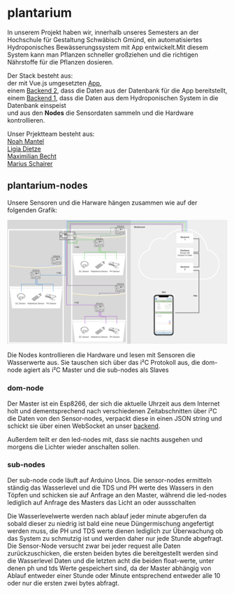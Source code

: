 # plantarium

In unserem Projekt haben wir, innerhalb unseres Semesters an der Hochschule für Gestaltung Schwäbisch Gmünd, ein automatisiertes Hydroponisches Bewässerungssystem mit App entwickelt.Mit diesem System kann man Pflanzen schneller großziehen und die richtigen Nährstoffe für die Pflanzen dosieren.

Der Stack besteht aus: </br>
der mit Vue.js umgesetzten [App](https://github.com/maxicozy/plantarium-app), </br>
einem [Backend 2](https://github.com/maxicozy/plantarium-backend-ii), dass die Daten aus der Datenbank für die App bereitstellt, </br> 
einem [Backend 1](https://github.com/maxicozy/plantarium-backend-i), dass die Daten aus dem Hydroponischen System in die Datenbank einspeist </br>
und aus den **Nodes** die Sensordaten sammeln und die Hardware kontrollieren. </br>

Unser Prjektteam besteht aus: </br>
[Noah Mantel](https://github.com/Nodarida) </br>
[Ligia Dietze](https://github.com/Ligiki1) </br>
[Maximilian Becht](https://github.com/maxicozy) </br>
[Marius Schairer](https://github.com/marius220699) </br>



## plantarium-nodes
Unsere Sensoren und die Harware hängen zusammen wie auf der folgenden Grafik: </br>

<img src="./img/hardware.png">

Die Nodes kontrollieren die Hardware und lesen mit Sensoren die Wasserwerte aus.
Sie tauschen sich über das i²C Protokoll aus, die dom-node agiert als i²C Master und die sub-nodes als Slaves

### dom-node
Der Master ist ein Esp8266, der sich die aktuelle Uhrzeit aus dem Internet holt und dementsprechend nach verschiedenen Zeitabschnitten über i²C die Daten von den Sensor-nodes, verpackt diese in einen JSON string und schickt sie über einen WebSocket an unser [backend](https://github.com/maxicozy/plantarium-backend-i).

Außerdem teilt er den led-nodes mit, dass sie nachts ausgehen und morgens die Lichter wieder anschalten sollen.

### sub-nodes
Der sub-node code läuft auf Arduino Unos.
Die sensor-nodes ermitteln ständig das Wasserlevel und die TDS und PH werte des Wassers in den Töpfen und schicken sie auf Anfrage an den Master, während die led-nodes lediglich auf Anfrage des Masters das Licht an oder aussschalten

Die Wasserlevelwerte werden nach ablauf jeder minute abgerufen da sobald dieser zu niedrig ist bald eine neue Düngermischung angefertigt werden muss, die PH und TDS werte dienen lediglich zur Überwachung ob das System zu schmutzig ist und werden daher nur jede Stunde abgefragt. Die Sensor-Node versucht zwar bei jeder request alle Daten zurückzuschicken, die ersten beiden bytes die bereitgestellt werden sind die Wasserlevel Daten und die letzten acht die beiden float-werte, unter denen ph und tds Werte gespeichert sind, da der Master abhängig von Ablauf entweder einer Stunde oder Minute entsprechend entweder alle 10 oder nur die ersten zwei bytes abfragt.
